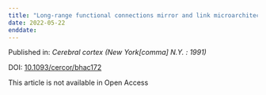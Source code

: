 ```yaml
---
title: "Long-range functional connections mirror and link microarchitectural and cognitive hierarchies in the human brain."
date: 2022-05-22
enddate:
---
```


Published in: *Cerebral cortex (New York[comma] N.Y. : 1991)*

DOI: [10.1093/cercor/bhac172](https://doi.org/10.1093/cercor/bhac172)

This article is not available in Open Access


